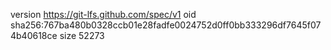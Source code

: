 version https://git-lfs.github.com/spec/v1
oid sha256:767ba480b0328ccb01e28fadfe0024752d0ff0bb333296df7645f074b40618ce
size 52273
